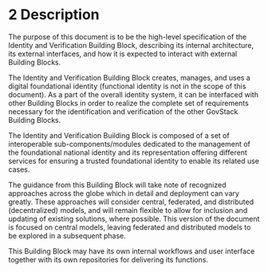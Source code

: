 # 2 Description

The purpose of this document is to be the high-level specification of the Identity and Verification Building Block, describing its internal architecture, its external interfaces, and how it is expected to interact with external Building Blocks.

The Identity and Verification Building Block creates, manages, and uses a digital foundational identity (functional identity is not in the scope of this document). As a part of the overall identity system, it can be interfaced with other Building Blocks in order to realize the complete set of requirements necessary for the identification and verification of the other GovStack Building Blocks.

The Identity and Verification Building Block is composed of a set of interoperable sub-components/modules dedicated to the management of the foundational national identity and its representation offering different services for ensuring a trusted foundational identity to enable its related use cases.

The guidance from this Building Block will take note of recognized approaches across the globe which in detail and deployment can vary greatly. These approaches will consider central, federated, and distributed (decentralized) models, and will remain flexible to allow for inclusion and updating of existing solutions, where possible. This version of the document is focused on central models, leaving federated and distributed models to be explored in a subsequent phase.

This Building Block may have its own internal workflows and user interface together with its own repositories for delivering its functions.
